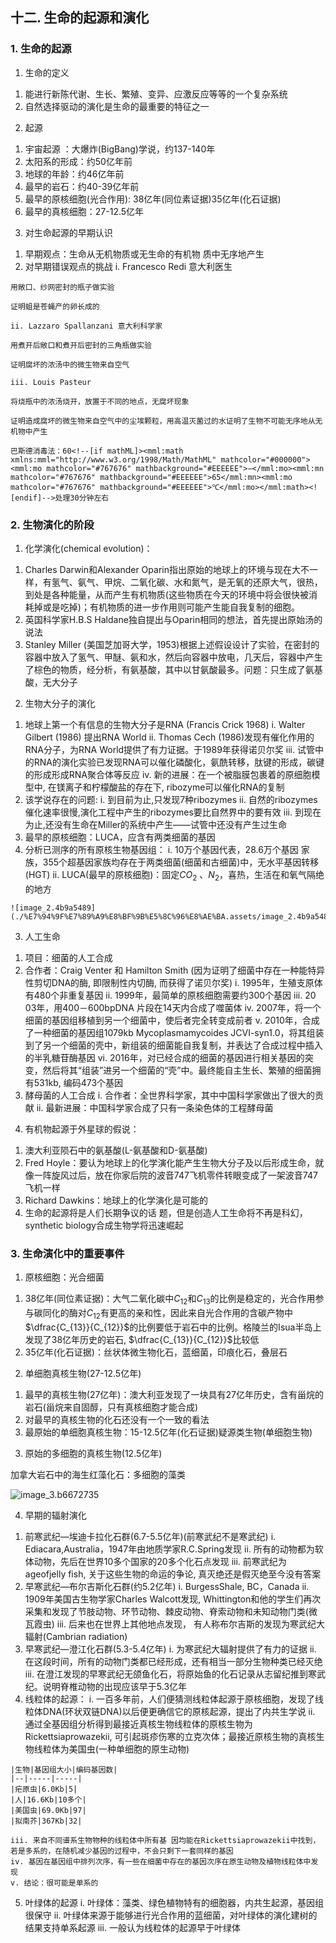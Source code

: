 ## 十二. 生命的起源和演化

### 1. 生命的起源

1. 生命的定义
  1) 能进行新陈代谢、生长、繁殖、变异、应激反应等等的一个复杂系统
  2) 自然选择驱动的演化是生命的最重要的特征之一

2. 起源
  1) 宇宙起源 ：大爆炸(BigBang)学说，约137-140年
  2) 太阳系的形成：约50亿年前
  3) 地球的年龄：约46亿年前
  4) 最早的岩石：约40-39亿年前
  5) 最早的原核细胞(光合作用):  38亿年(同位素证据)35亿年(化石证据)
  6) 最早的真核细胞：27-12.5亿年

3. 对生命起源的早期认识
  1) 早期观点：生命从无机物质或无生命的有机物 质中无序地产生
  2) 对早期错误观点的挑战
    i. Francesco Redi 意大利医生

    用敞口、纱网密封的瓶子做实验

    证明蛆是苍蝇产的卵长成的

    ii. Lazzaro Spallanzani 意大利科学家

    用煮开后敞口和煮开后密封的三角瓶做实验

    证明腐坏的浓汤中的微生物来自空气

    iii. Louis Pasteur

    将烧瓶中的浓汤烧开，放置于不同的地点，无腐坏现象

    证明造成腐坏的微生物来自空气中的尘埃颗粒，用高温灭菌过的水证明了生物不可能无序地从无机物中产生

    巴斯德消毒法：60<!--[if mathML]><mml:math xmlns:mml="http://www.w3.org/1998/Math/MathML" mathcolor="#000000"><mml:mo mathcolor="#767676" mathbackground="#EEEEEE">−</mml:mo><mml:mn mathcolor="#767676" mathbackground="#EEEEEE">65</mml:mn><mml:mo mathcolor="#767676" mathbackground="#EEEEEE">℃</mml:mo></mml:math><![endif]-->处理30分钟左右



### 2. 生物演化的阶段

1. 化学演化(chemical evolution)：
  1) Charles Darwin和Alexander Oparin指出原始的地球上的环境与现在大不一样，有氢气、氨气、甲烷、二氧化碳、水和氮气，是无氧的还原大气，很热，到处是各种能量，从而产生有机物质(这些物质在今天的环境中将会很快被消耗掉或是吃掉)；有机物质的进一步作用则可能产生能自我复制的细胞。
  2) 英国科学家H.B.S Haldane独自提出与Oparin相同的想法，首先提出原始汤的说法
  3) Stanley Miller (美国芝加哥大学，1953)根据上述假设设计了实验，在密封的容器中放入了氢气、甲醚、氨和水，然后向容器中放电，几天后，容器中产生了棕色的物质，经分析，有氨基酸，其中以甘氨酸最多。问题：只生成了氨基酸，无大分子

2. 生物大分子的演化
  1) 地球上第一个有信息的生物大分子是RNA (Francis Crick 1968)
    i. Walter Gilbert (1986) 提出RNA World
    ii. Thomas Cech (1986)发现有催化作用的RNA分子，为RNA World提供了有力证据。于1989年获得诺贝尔奖
    iii. 试管中的RNA的演化实验已发现RNA可以催化磷酸化，氨酰转移，肽键的形成，碳键的形成形成RNA聚合体等反应
    iv. 新的进展：在一个被脂膜包裹着的原细胞模型中, 在镁离子和柠檬酸盐的存在下, ribozyme可以催化RNA的复制
  2) 该学说存在的问题:
    i. 到目前为止,只发现7种ribozymes
    ii. 自然的ribozymes催化速率很慢,演化工程中产生的ribozymes要比自然界中的要有效
    iii. 到现在为止,还没有生命在Miller的系统中产生——试管中还没有产生过生命
  3) 最早的原核细胞：LUCA，应含有两类细菌的基因
  4) 分析已测序的所有原核生物基因组：
    i. 10万个基因代表，28.6万个基因 家族，355个超基因家族均存在于两类细菌(细菌和古细菌)中，无水平基因转移(HGT)
    ii. LUCA(最早的原核细胞)：固定$CO_2$ 、$N_2$，喜热，生活在和氧气隔绝的地方

    ![image_2.4b9a5489](./%E7%94%9F%E7%89%A9%E8%BF%9B%E5%8C%96%E8%AE%BA.assets/image_2.4b9a5489.png)


3. 人工生命
  1) 项目：细菌的人工合成
  2) 合作者：Craig Venter 和 Hamilton Smith (因为证明了细菌中存在一种能特异性剪切DNA的酶, 即限制性内切酶, 而获得了诺贝尔奖)
    i. 1995年，生殖支原体有480个非重复基因
    ii. 1999年，最简单的原核细胞需要约300个基因
    iii. 20 03年，用400－600bpDNA 片段在14天内合成了噬菌体
    iv. 2007年，将一个细菌的基因组移植到另一个细菌中，使后者完全转变成前者
    v. 2010年，合成了一种细菌的基因组1079kb Mycoplasmamycoides JCVI-syn1.0，将其组装到了另一个细菌的壳中，新组装的细菌能自我复制，并表达了合成过程中插入的半乳糖苷酶基因
    vi. 2016年，对已经合成的细菌的基因进行相关基因的突变，然后将其“组装”进另一个细菌的“壳”中。最终能自主生长、繁殖的细菌拥有531kb, 编码473个基因
  3) 酵母菌的人工合成
    i. 合作者：全世界科学家，其中中国科学家做出了很大的贡献
    ii. 最新进展：中国科学家合成了只有一条染色体的工程酵母菌

4. 有机物起源于外星球的假说：
  1) 澳大利亚陨石中的氨基酸(L-氨基酸和D-氨基酸)
  2) Fred Hoyle：要认为地球上的化学演化能产生生物大分子及以后形成生命，就像一阵旋风过后，放在你家后院的波音747飞机零件转眼变成了一架波音747飞机一样
  3) Richard Dawkins：地球上的化学演化是可能的
  4) 生命的起源将是人们长期争议的话 题，但是创造人工生命将不再是科幻，synthetic biology合成生物学将迅速崛起

  



### 3\. 生命演化中的重要事件

1. 原核细胞：光合细菌
  1) 38亿年(同位素证据)：大气二氧化碳中$C_{12}$​和$C_{13}$​​的比例是稳定的，光合作用参与碳同化的酶对$C_{12}$​​有更高的亲和性，因此来自光合作用的含碳产物中$\dfrac{C_{13}}{C_{12}}$​​的比例要低于岩石中的比例。格陵兰的Isua半岛上发现了38亿年历史的岩石, $\dfrac{C_{13}}{C_{12}}$​​比较低
  2) 35亿年(化石证据)：丝状体微生物化石，蓝细菌，印痕化石，叠层石

2. 单细胞真核生物(27-12.5亿年)
  1) 最早的真核生物(27亿年)：澳大利亚发现了一块具有27亿年历史，含有甾烷的岩石(甾烷来自固醇，只有真核细胞才能合成)
  2) 对最早的真核生物的化石还没有一个一致的看法
  3) 最原始的单细胞真核生物：15-12.5亿年(化石证据)疑源类生物(单细胞生物)

3. 原始的多细胞的真核生物(12.5亿年)

加拿大岩石中的海生红藻化石：多细胞的藻类

![image_3.b6672735](./%E7%94%9F%E7%89%A9%E8%BF%9B%E5%8C%96%E8%AE%BA.assets/image_3.b6672735.png)

4. 早期的辐射演化
  1) 前寒武纪—埃迪卡拉化石群(6.7-5.5亿年)(前寒武纪不是寒武纪)
    i. Ediacara,Australia，1947年由地质学家R.C.Spring发现
    ii. 所有的动物都为软体动物，先后在世界10多个国家的20多个化石点发现
    iii. 前寒武纪为ageofjelly fish, 关于这些生物的命运的争论, 真灭绝还是假灭绝至今没有答案
  2) 早寒武纪—布尔吉斯化石群(约5.2亿年)
    i. BurgessShale, BC，Canada
    ii. 1909年美国古生物学家Charles Walcott发现, Whittington和他的学生们再次采集和发现了节肢动物、环节动物、棘皮动物、脊索动物和未知动物门类(微瓦霞虫)
    iii. 后来也在世界上其他地点发现， 有人称布尔吉斯的发现为寒武纪大辐射(Cambrian radiation)
  3) 早寒武纪—澄江化石群(5.3-5.4亿年)
    i. 为寒武纪大辐射提供了有力的证据
    ii. 在这段时间，所有的动物门类都已经形成，还有相当一部分生物种类已经灭绝
    iii. 在澄江发现的早寒武纪无颌鱼化石，将原始鱼的化石记录从志留纪推到寒武纪。说明脊椎动物的出现应该早于5.3亿年
  4) 线粒体的起源：
    i. 一百多年前，人们便猜测线粒体起源于原核细胞，发现了线粒体DNA(环状双链DNA)以后便更确信它的原核起源，提出了内共生学说
    ii. 通过全基因组分析得到最接近真核生物线粒体的原核生物为Rickettsiaprowazekii, 可引起斑疹伤寒的立克次体；最接近原核生物的真核生物线粒体为美国虫(一种单细胞的原生动物)

    |生物|基因组大小|编码基因数|
    |--|-----|-----|
    |疟原虫|6.0Kb|5|
    |人|16.6Kb|10多个|
    |美国虫|69.0Kb|97|
    |拟南芥|367Kb|32|

    iii. 来自不同谱系生物物种的线粒体中所有基 因均能在Rickettsiaprowazekii中找到，若是多系的，在随机减少基因的过程中，不会只剩下一套同样的基因
    iv. 基因在基因组中排列次序，有一些在细菌中存在的基因次序在原生动物及植物线粒体中发现
    v. 结论：很可能是单系的
  5) 叶绿体的起源
    i. 叶绿体：藻类、绿色植物特有的细胞器，内共生起源，基因组很保守
    ii. 叶绿体来源于能够进行光合作用的蓝细菌，对叶绿体的演化建树的结果支持单系起源
    iii. 一般认为线粒体的起源早于叶绿体



